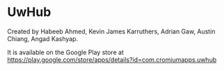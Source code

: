 # UwHub
Created by Habeeb Ahmed, Kevin James Karruthers, Adrian Gaw, Austin Chiang, Angad Kashyap. 

It is available on the Google Play store at https://play.google.com/store/apps/details?id=com.cromiumapps.uwhub
